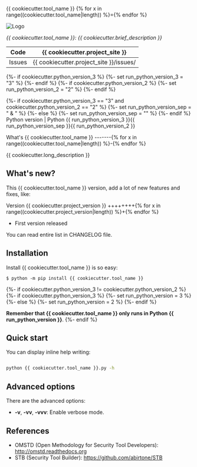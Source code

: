 {{ cookiecutter.tool_name }}
{% for x in range((cookiecutter.tool_name|length)) %}={% endfor %}


![Logo](https://raw.githubusercontent.com/abirtone/STB/master/stb_lib/doc/images/logo.png)

*{{ cookiecutter.tool_name }}: {{ cookiecutter.brief_description }}*

Code | {{ cookiecutter.project_site }}
---- | ----------------------------------------------
Issues | {{ cookiecutter.project_site }}/issues/
{%- if cookiecutter.python_version_3 %}
    {%- set run_python_version_3 = "3" %}
{%- endif %}
{%- if cookiecutter.python_version_2 %}
    {%- set run_python_version_2 = "2" %}
{%- endif %}

{%- if cookiecutter.python_version_3 == "3" and cookiecutter.python_version_2 == "2" %}
    {%- set run_python_version_sep = " & " %}
{%- else %}
    {%- set run_python_version_sep = "" %}
{%- endif %}
Python version | Python {{ run_python_version_3 }}{{ run_python_version_sep }}{{ run_python_version_2 }}

What's {{ cookiecutter.tool_name }}
-------{% for x in range((cookiecutter.tool_name|length)) %}-{% endfor %}

{{ cookiecutter.long_description }}

What's new?
-----------

This {{ cookiecutter.tool_name }} version, add a lot of new features and fixes, like:

Version {{ cookiecutter.project_version }}
++++++++{% for x in range((cookiecutter.project_version|length)) %}+{% endfor %}

- First version released

You can read entire list in CHANGELOG file.

Installation
------------

Install {{ cookiecutter.tool_name }} is so easy:

```
$ python -m pip install {{ cookiecutter.tool_name }}
```

{%- if cookiecutter.python_version_3 != cookiecutter.python_version_2 %}
    {%- if cookiecutter.python_version_3 %}
        {%- set run_python_version = 3 %}
    {%- else %}
        {%- set run_python_version = 2 %}
    {%- endif %}

**Remember that {{ cookiecutter.tool_name }} only runs in Python {{ run_python_version }}**.
{%- endif %}

Quick start
-----------

You can display inline help writing:

```bash

python {{ cookiecutter.tool_name }}.py -h
```

Advanced options
----------------

There are the advanced options:

- **-v**, **-vv**, **-vvv**: Enable verbose mode.

References
----------

* OMSTD (Open Methodology for Security Tool Developers): http://omstd.readthedocs.org
* STB (Security Tool Builder): https://github.com/abirtone/STB 
